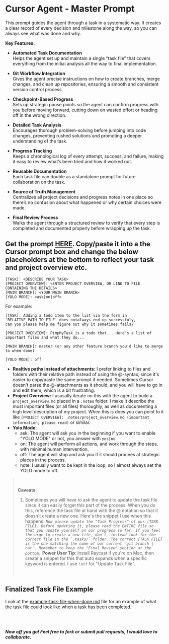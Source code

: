 # Cursor Agent - Master Prompt

This prompt guides the agent through a task in a systematic way. It creates a clear record of every decision and milestone along the way, so you can always see what was done and why.

**Key Features:**

- **Automated Task Documentation**  
  Helps the agent set up and maintain a single “task file” that covers everything from the initial analysis all the way to final implementation.

- **Git Workflow Integration**  
  Gives the agent precise instructions on how to create branches, merge changes, and clean up repositories, ensuring a smooth and consistent version control process.

- **Checkpoint-Based Progress**  
  Sets up strategic pause points so the agent can confirm progress with you before moving forward, cutting down on wasted effort or heading off in the wrong direction.

- **Detailed Task Analysis**  
  Encourages thorough problem-solving before jumping into code changes, preventing rushed solutions and promoting a deeper understanding of the task.

- **Progress Tracking**  
  Keeps a chronological log of every attempt, success, and failure, making it easy to review what’s been tried and how it worked out.

- **Reusable Documentation**  
  Each task file can double as a standalone prompt for future collaboration on the task.

- **Source of Truth Management**  
  Centralizes all project decisions and progress notes in one place so there’s no confusion about what happened or why certain choices were made.

- **Final Review Process**  
  Walks the agent through a structured review to verify that every step is completed and documented properly before wrapping up the task.

## Get the prompt [HERE](https://raw.githubusercontent.com/maxfahl/cursor-agent-master-prompt/refs/heads/main/prompt.md). Copy/paste it into a the Cursor prompt box and change the below placeholders at the bottom to reflect your task and project overview etc.

```
[TASK]: <DESCRIBE YOUR TASK>
[PROJECT OVERVIEW]: <ENTER PROJECT OVERVIEW, OR LINK TO FILE CONTAINING THE DETAILS>
[MAIN BRANCH]: <YOUR MAIN BRANCH>
[YOLO MODE]: <ask|on|off>
```

For example:

```
[TASK]: Adding a todo item to the list via the form in `RELATIVE_PATH_TO_FILE` does notalways end up successfuly,
can you please help me figure out why it sometimes fails?

[PROJECT OVERVIEW]: PimpMyTask is a todo that... Here's a list of important files and what they do...

[MAIN BRANCH]: master (or any other feature branch you'd like to merge to when done)

[YOLO MODE]: off
```

- **Realtive paths instead of attachments:** I prefer linking to files and folders with their relative path instead of using the @-syntax, since it's easier to copy/paste the same prompt if needed. Sometimes Cursor doesn't parse the @-attachments as it should, and you will have to go in and edit them, which is a bit frustrating.
- **Project Overview:** I ususally iterate on this with the agent to build a `project_overview.md` placed in a `.notes` folder. I make it describe the most important files (or all files) thoroughly, as well as documenting a high level description of my project. When this is does you can point to it like `[PROJECT OVERVIEW]: .notes/project_overview.md (important information, please read)` or similar.
- **Yolo Mode:**
  - ask: The agent will ask you in the beginning if you want to enable "YOLO MODE" or not, you answer with `yes|no`.
  - on: The agent will perform all actions, and work through the steps, with minimal human intervention.
  - off: The agent will stop and ask you if it should procees at strategic places in the process.
  - note: I usually want to be kept in the loop, so I almost always set the YOLO mode to off.

> <br>
>
> **Caveats:**
> 1. Sometimes you will have to ask the agent to update the task file since it can easily forget this part of the process. When you do this, reference the task file at hand with the @ notation so that it doesn't create a new one.
> Here's the snippet I use when this happens:
> _```Now please update the "Task Progress" of our [TASK FILE]. Before updating it, please read the ENTIRE file so that you update yourself on our progress so far. If you feel the urge to create a new file, don't, instead look for the correct file in the `.tasks/` folder. The correct [TASK FILE] is the one matching the name of our current `git branch | cat`. Remember to keep the "Final Review" section at the bottom.```_
> **Power User Tip**: Install Raycast if you're on Mac, then create a snippet for this that auto expands when a specific keyword is entered. I use `!utf` for "Update Task File".
> 
> <br>

## Finalized Task File Example
Look at the [example-task-file-when-done.md](https://raw.githubusercontent.com/maxfahl/cursor-agent-master-prompt/refs/heads/main/example-task-file-when-done.md) file for an example of what the task file could look like when a task has been completed.

<br>
<br>

_**Now off you go! Feel free to fork or submit pull requests, I would love to collaborate.**_

